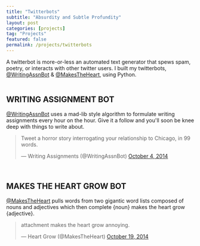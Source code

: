 ```yaml
---
title: "Twitterbots"
subtitle: "Absurdity and Subtle Profundity"
layout: post
categories: [projects]
tag: "Projects"
featured: false
permalink: /projects/twitterbots
---
```


A twitterbot is more-or-less an automated text generator that spews spam, poetry, or interacts with other twitter users. I built my twitterbots, <a href="http://twitter.com/writingassnbot" >@WritingAssnBot</a>  &  <a href="http://twitter.com/MakesTheHeart" >@MakesTheHeart</a>, using Python. 
<br>
<br>

## WRITING ASSIGNMENT BOT

<a href="http://twitter.com/writingassnbot" >@WritingAssnBot</a> uses a mad-lib style algorithm to formulate writing assignments every hour on the hour. Give it a follow and you'll soon be knee deep with things to write about.

<blockquote class="twitter-tweet" lang="en"><p lang="en" dir="ltr">Tweet a horror story interrogating your relationship to Chicago, in 99 words.</p>&mdash; Writing Assignments (@WritingAssnBot) <a href="https://twitter.com/WritingAssnBot/status/518520954142883841">October 4, 2014</a></blockquote>
<script async src="//platform.twitter.com/widgets.js" charset="utf-8"></script>
<br>

## MAKES THE HEART GROW BOT

<a href="http://twitter.com/MakesTheHeart" >@MakesTheHeart</a> pulls words from two gigantic word lists composed of nouns and adjectives which then complete {noun} makes the heart grow {adjective}. 

<blockquote class="twitter-tweet" lang="en"><p lang="en" dir="ltr">attachment makes the heart grow annoying.</p>&mdash; Heart Grow (@MakesTheHeart) <a href="https://twitter.com/MakesTheHeart/status/523685061766701057">October 19, 2014</a></blockquote>
<script async src="//platform.twitter.com/widgets.js" charset="utf-8"></script>
